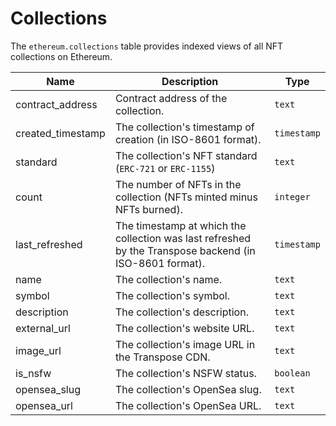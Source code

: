# Collections

The `ethereum.collections` table provides indexed views of all NFT collections on Ethereum.

| Name                | Description                                                                 | Type        |
| --------- | --------- | --------------------------------------------------------------------------- |
| contract_address | Contract address of the collection. | `text` |
| created_timestamp | The collection's timestamp of creation (in ISO-8601 format). | `timestamp` |
| standard | The collection's NFT standard (`ERC-721` or `ERC-1155`) | `text` |
| count | The number of NFTs in the collection (NFTs minted minus NFTs burned). | `integer` |
| last_refreshed | The timestamp at which the collection was last refreshed by the Transpose backend (in ISO-8601 format). | `timestamp` |
| name | The collection's name. | `text` |
| symbol | The collection's symbol. | `text` |
| description | The collection's description. | `text` |
| external_url | The collection's website URL. | `text` |
| image_url | The collection's image URL in the Transpose CDN. | `text` |
| is_nsfw | The collection's NSFW status. | `boolean` |
| opensea_slug | The collection's OpenSea slug. | `text` |
| opensea_url | The collection's OpenSea URL. | `text` |
